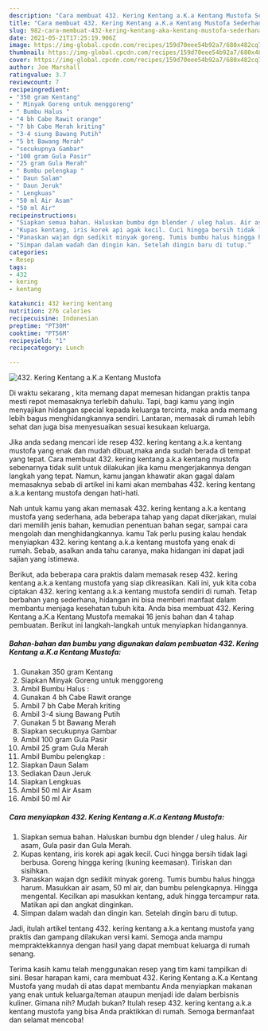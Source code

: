 ```yaml
---
description: "Cara membuat 432. Kering Kentang a.K.a Kentang Mustofa Sederhana Untuk Jualan"
title: "Cara membuat 432. Kering Kentang a.K.a Kentang Mustofa Sederhana Untuk Jualan"
slug: 982-cara-membuat-432-kering-kentang-aka-kentang-mustofa-sederhana-untuk-jualan
date: 2021-05-21T17:25:19.906Z
image: https://img-global.cpcdn.com/recipes/159d70eee54b92a7/680x482cq70/432-kering-kentang-aka-kentang-mustofa-foto-resep-utama.jpg
thumbnail: https://img-global.cpcdn.com/recipes/159d70eee54b92a7/680x482cq70/432-kering-kentang-aka-kentang-mustofa-foto-resep-utama.jpg
cover: https://img-global.cpcdn.com/recipes/159d70eee54b92a7/680x482cq70/432-kering-kentang-aka-kentang-mustofa-foto-resep-utama.jpg
author: Joe Marshall
ratingvalue: 3.7
reviewcount: 7
recipeingredient:
- "350 gram Kentang"
- " Minyak Goreng untuk menggoreng"
- " Bumbu Halus "
- "4 bh Cabe Rawit orange"
- "7 bh Cabe Merah kriting"
- "3-4 siung Bawang Putih"
- "5 bt Bawang Merah"
- "secukupnya Gambar"
- "100 gram Gula Pasir"
- "25 gram Gula Merah"
- " Bumbu pelengkap "
- " Daun Salam"
- " Daun Jeruk"
- " Lengkuas"
- "50 ml Air Asam"
- "50 ml Air"
recipeinstructions:
- "Siapkan semua bahan. Haluskan bumbu dgn blender / uleg halus. Air asam, Gula pasir dan Gula Merah."
- "Kupas kentang, iris korek api agak kecil. Cuci hingga bersih tidak lagi berbusa. Goreng hingga kering (kuning keemasan). Tiriskan dan sisihkan."
- "Panaskan wajan dgn sedikit minyak goreng. Tumis bumbu halus hingga harum. Masukkan air asam, 50 ml air, dan bumbu pelengkapnya. Hingga mengental. Kecilkan api masukkan kentang, aduk hingga tercampur rata. Matikan api dan angkat dinginkan."
- "Simpan dalam wadah dan dingin kan. Setelah dingin baru di tutup."
categories:
- Resep
tags:
- 432
- kering
- kentang

katakunci: 432 kering kentang 
nutrition: 276 calories
recipecuisine: Indonesian
preptime: "PT30M"
cooktime: "PT56M"
recipeyield: "1"
recipecategory: Lunch

---
```



![432. Kering Kentang a.K.a Kentang Mustofa](https://img-global.cpcdn.com/recipes/159d70eee54b92a7/680x482cq70/432-kering-kentang-aka-kentang-mustofa-foto-resep-utama.jpg)

Di waktu  sekarang , kita memang dapat memesan hidangan praktis tanpa mesti repot memasaknya terlebih dahulu. Tapi, bagi kamu yang ingin menyajikan hidangan special kepada keluarga tercinta, maka anda memang lebih bagus menghidangkannya sendiri. Lantaran, memasak di rumah lebih sehat dan juga bisa menyesuaikan sesuai kesukaan keluarga.

Jika anda sedang mencari ide resep 432. kering kentang a.k.a kentang mustofa yang enak dan mudah dibuat,maka anda sudah berada di tempat yang tepat. Cara membuat 432. kering kentang a.k.a kentang mustofa  sebenarnya tidak sulit untuk dilakukan jika kamu mengerjakannya dengan langkah yang tepat. Namun, kamu jangan khawatir akan gagal dalam memasaknya 
sebab di artikel ini kami akan membahas 432. kering kentang a.k.a kentang mustofa dengan hati-hati.  



Nah untuk kamu yang akan memasak 432. kering kentang a.k.a kentang mustofa yang sederhana, ada beberapa tahap yang dapat dikerjakan, mulai dari memilih jenis bahan, kemudian penentuan bahan segar, sampai cara mengolah dan menghidangkannya. kamu Tak perlu pusing kalau hendak menyiapkan 432. kering kentang a.k.a kentang mustofa yang enak di rumah. Sebab, asalkan anda  tahu caranya, maka hidangan ini dapat jadi sajian yang istimewa.

Berikut, ada beberapa cara praktis  dalam memasak resep 432. kering kentang a.k.a kentang mustofa yang siap dikreasikan. Kali ini, yuk kita coba ciptakan 432. kering kentang a.k.a kentang mustofa sendiri di rumah. Tetap berbahan yang sederhana, hidangan ini bisa memberi manfaat dalam membantu menjaga kesehatan tubuh kita. Anda bisa membuat 432. Kering Kentang a.K.a Kentang Mustofa memakai 16 jenis bahan dan 4 tahap pembuatan. Berikut ini langkah-langkah untuk menyiapkan hidangannya.

<!--inarticleads1-->

##### Bahan-bahan dan bumbu yang digunakan dalam pembuatan 432. Kering Kentang a.K.a Kentang Mustofa:

1. Gunakan 350 gram Kentang
1. Siapkan  Minyak Goreng untuk menggoreng
1. Ambil  Bumbu Halus :
1. Gunakan 4 bh Cabe Rawit orange
1. Ambil 7 bh Cabe Merah kriting
1. Ambil 3-4 siung Bawang Putih
1. Gunakan 5 bt Bawang Merah
1. Siapkan secukupnya Gambar
1. Ambil 100 gram Gula Pasir
1. Ambil 25 gram Gula Merah
1. Ambil  Bumbu pelengkap :
1. Siapkan  Daun Salam
1. Sediakan  Daun Jeruk
1. Siapkan  Lengkuas
1. Ambil 50 ml Air Asam
1. Ambil 50 ml Air




<!--inarticleads2-->

##### Cara menyiapkan 432. Kering Kentang a.K.a Kentang Mustofa:

1. Siapkan semua bahan. Haluskan bumbu dgn blender / uleg halus. Air asam, Gula pasir dan Gula Merah.
1. Kupas kentang, iris korek api agak kecil. Cuci hingga bersih tidak lagi berbusa. Goreng hingga kering (kuning keemasan). Tiriskan dan sisihkan.
1. Panaskan wajan dgn sedikit minyak goreng. Tumis bumbu halus hingga harum. Masukkan air asam, 50 ml air, dan bumbu pelengkapnya. Hingga mengental. Kecilkan api masukkan kentang, aduk hingga tercampur rata. Matikan api dan angkat dinginkan.
1. Simpan dalam wadah dan dingin kan. Setelah dingin baru di tutup.




Jadi, itulah artikel tentang  432. kering kentang a.k.a kentang mustofa  yang praktis dan gampang dilakukan versi kami. Semoga anda mampu mempraktekkannya dengan hasil yang dapat membuat keluarga di rumah senang. 

Terima kasih kamu telah menggunakan resep yang tim kami tampilkan di sini. Besar harapan kami, cara membuat  432. Kering Kentang a.K.a Kentang Mustofa yang mudah di atas dapat membantu Anda menyiapkan makanan yang enak untuk keluarga/teman ataupun menjadi ide dalam berbisnis kuliner. Gimana nih? Mudah bukan? Itulah resep 432. kering kentang a.k.a kentang mustofa yang bisa Anda praktikkan di rumah. Semoga bermanfaat dan selamat mencoba!

